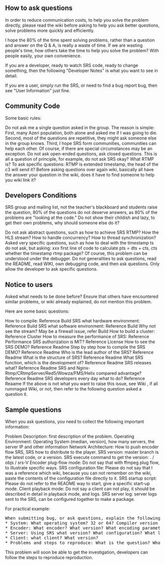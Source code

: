 ## **How to ask questions**



In order to reduce communication costs, to help you solve the problem directly, please read the wiki before asking to help you ask better questions, solve problems more quickly and efficiently.

I hope the 80% of the time spent solving problems, rather than a question and answer on the Q & A, is really a waste of time. If we are wasting people's time, how others take the time to help you solve the problem? With people easily, your own convenience.

If you are a developer, ready to watch SRS code, ready to change something, then the following "Developer Notes" is what you want to see in detail.

If you are a user, simply run the SRS, or need to find a bug report bug, then see "User Information" just fine.


## **Community Code**



Some basic rules:

Do not ask me a single question asked in the group. The reason is simple: First, many Azeri population, both alone and asked me if I was going to die. Second, most of the questions are repetitive, they might ask someone else in the group knows. Third, I hope SRS form communities, communities can help each other. Of course, if there are special circumstances may be an exception.
Do not ask open-ended questions, ask closed questions. This is all a question of principle, for example, do not ask SRS okay? What RTMP is? To ask specific questions: RTMP is extended timestamp, the head of the c3 will send it?
Before asking questions over again wiki, basically all have the answer your question in the wiki, does it have to find someone to help you wiki link it?


## **Developers Conditions**


SRS group and mailing list, not the teacher's blackboard and students raise the question, 80% of the questions do not deserve answers, as 80% of the problems are "looking at the code." Do not show their childish and lazy, to get their own problems, why should someone else do it?

Do not ask abstract questions, such as how to achieve SRS RTMP? How the HLS stream? How to handle concurrency? How to thread synchronization?
Asked very specific questions, such as how to deal with the timestamp ts do not ask, but asking: xxx first line of code to calculate pts = dts + cts, cts whether the timestamp rtmp package? Of course, this problem can be understood under the debugger.
Do not generalities to ask questions, read the README, read WIKI, own debugging code, and then ask questions. Only allow the developer to ask specific questions.

## **Notice to users**


Asked what needs to be done before? Ensure that others have encountered similar problems, or wiki already explained, do not mention this problem.

Here are some basic questions:

How to compile: Reference Build
SRS what hardware environment: Reference Build
SRS what software environment: Reference Build
Why not see the stream? May be a firewall issue, refer Build
How to build a cluster: Reference Cluster
How to measure the performance of SRS: Reference Performance
SRS authorization is MIT? Reference License
How to see the SRS DEMO? Reference Readme
Step by step how to compile the SRS DEMO? Reference Readme
Who is the lead author of the SRS? Reference Readme
What is the structure of SRS? Reference Readme
What SRS function, which is the development of? Reference Readme
SRS releases what? Reference Readme
SRS and Nginx-Rtmp/CRtmpServer/Red5/Wowza/FMS/Helix compared advantage? Reference Readme
SRS developers every day what to do? Reference Reaame
If the above is not what you want to raise this issue, see Wiki , if all rummaged Wiki, or not, then refer to the following question asked a question it.

## **Sample questions**


When you ask questions, you need to collect the following important information:

Problem Description: first description of the problem.
Operating Environment: Operating System (median, version), how many servers, the server IP and other information
Network Architecture: How to push encoder flow SRS, SRS how to distribute to the player.
SRS version: master branch is the latest code, or a version. SRS execute command to get the version: . / objs / srs-V
Encoder plug-flow mode: Do not say that with ffmpeg plug flow, to illustrate specific ways.
SRS configuration file: Please do not say that I was a reference which wiki, because you can not remember on the wiki, paste the contents of the configuration file directly to it.
SRS startup script: Please do not refer to the README way to start, give a specific start-up mode.
Client playback mode: Do not say a client can not play, it should be described in detail in playback mode, and logs.
SRS server log: server logs sent to the SRS, can be configured together to make a package.

For practical example:

<pre>When submitting bug, or ask questions, explain the following:
* System: What operating system? 32 or 64? Compiler version number?
* Encoder: What encoder? What version? What encoding parameters? What is the current address?
* Server: Using SRS what version? What configuration? What logs are?
* Client: what client? What version?
* Problems and steps to reproduce: What is the question? What are the steps to reproduce?</pre>

This problem will soon be able to get the investigation, developers can follow the steps to reproduce reproduction.